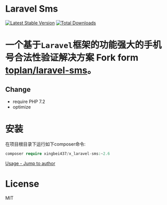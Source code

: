 # Laravel Sms

[![Latest Stable Version](https://img.shields.io/packagist/v/toplan/laravel-sms.svg)](https://packagist.org/packages/toplan/laravel-sms)
[![Total Downloads](https://img.shields.io/packagist/dt/toplan/laravel-sms.svg)](https://packagist.org/packages/toplan/laravel-sms)

# 一个基于`Laravel`框架的功能强大的手机号合法性验证解决方案  Fork form [toplan/laravel-sms](https://github.com/toplan/laravel-sms)。

## Change

- require PHP 7.2
- optimize

# 安装

在项目根目录下运行如下composer命令:
```php
composer require xingbei437/x_laravel-sms:~2.6

```

[Usage - Jump to author](https://github.com/toplan/laravel-sms/blob/master/README.md)

# License

MIT
